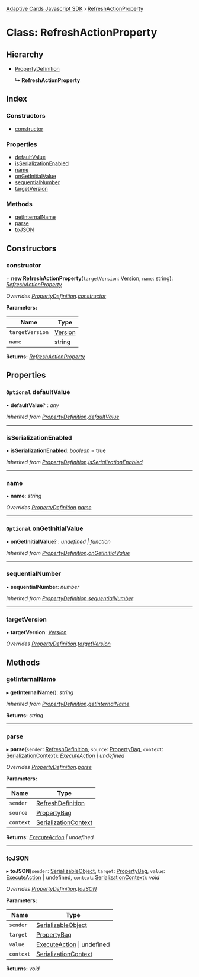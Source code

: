 [Adaptive Cards Javascript SDK](../README.md) › [RefreshActionProperty](refreshactionproperty.md)

# Class: RefreshActionProperty

## Hierarchy

- [PropertyDefinition](propertydefinition.md)

  ↳ **RefreshActionProperty**

## Index

### Constructors

- [constructor](refreshactionproperty.md#constructor)

### Properties

- [defaultValue](refreshactionproperty.md#optional-defaultvalue)
- [isSerializationEnabled](refreshactionproperty.md#isserializationenabled)
- [name](refreshactionproperty.md#name)
- [onGetInitialValue](refreshactionproperty.md#optional-ongetinitialvalue)
- [sequentialNumber](refreshactionproperty.md#sequentialnumber)
- [targetVersion](refreshactionproperty.md#targetversion)

### Methods

- [getInternalName](refreshactionproperty.md#getinternalname)
- [parse](refreshactionproperty.md#parse)
- [toJSON](refreshactionproperty.md#tojson)

## Constructors

### constructor

\+ **new RefreshActionProperty**(`targetVersion`: [Version](version.md), `name`: string): _[RefreshActionProperty](refreshactionproperty.md)_

_Overrides [PropertyDefinition](propertydefinition.md).[constructor](propertydefinition.md#constructor)_

**Parameters:**

| Name            | Type                  |
| --------------- | --------------------- |
| `targetVersion` | [Version](version.md) |
| `name`          | string                |

**Returns:** _[RefreshActionProperty](refreshactionproperty.md)_

## Properties

### `Optional` defaultValue

• **defaultValue**? : _any_

_Inherited from [PropertyDefinition](propertydefinition.md).[defaultValue](propertydefinition.md#optional-defaultvalue)_

---

### isSerializationEnabled

• **isSerializationEnabled**: _boolean_ = true

_Inherited from [PropertyDefinition](propertydefinition.md).[isSerializationEnabled](propertydefinition.md#isserializationenabled)_

---

### name

• **name**: _string_

_Overrides [PropertyDefinition](propertydefinition.md).[name](propertydefinition.md#name)_

---

### `Optional` onGetInitialValue

• **onGetInitialValue**? : _undefined | function_

_Inherited from [PropertyDefinition](propertydefinition.md).[onGetInitialValue](propertydefinition.md#optional-ongetinitialvalue)_

---

### sequentialNumber

• **sequentialNumber**: _number_

_Inherited from [PropertyDefinition](propertydefinition.md).[sequentialNumber](propertydefinition.md#sequentialnumber)_

---

### targetVersion

• **targetVersion**: _[Version](version.md)_

_Overrides [PropertyDefinition](propertydefinition.md).[targetVersion](propertydefinition.md#targetversion)_

## Methods

### getInternalName

▸ **getInternalName**(): _string_

_Inherited from [PropertyDefinition](propertydefinition.md).[getInternalName](propertydefinition.md#getinternalname)_

**Returns:** _string_

---

### parse

▸ **parse**(`sender`: [RefreshDefinition](refreshdefinition.md), `source`: [PropertyBag](../README.md#propertybag), `context`: [SerializationContext](serializationcontext.md)): _[ExecuteAction](executeaction.md) | undefined_

_Overrides [PropertyDefinition](propertydefinition.md).[parse](propertydefinition.md#parse)_

**Parameters:**

| Name      | Type                                            |
| --------- | ----------------------------------------------- |
| `sender`  | [RefreshDefinition](refreshdefinition.md)       |
| `source`  | [PropertyBag](../README.md#propertybag)         |
| `context` | [SerializationContext](serializationcontext.md) |

**Returns:** _[ExecuteAction](executeaction.md) | undefined_

---

### toJSON

▸ **toJSON**(`sender`: [SerializableObject](serializableobject.md), `target`: [PropertyBag](../README.md#propertybag), `value`: [ExecuteAction](executeaction.md) | undefined, `context`: [SerializationContext](serializationcontext.md)): _void_

_Overrides [PropertyDefinition](propertydefinition.md).[toJSON](propertydefinition.md#tojson)_

**Parameters:**

| Name      | Type                                               |
| --------- | -------------------------------------------------- |
| `sender`  | [SerializableObject](serializableobject.md)        |
| `target`  | [PropertyBag](../README.md#propertybag)            |
| `value`   | [ExecuteAction](executeaction.md) &#124; undefined |
| `context` | [SerializationContext](serializationcontext.md)    |

**Returns:** _void_

